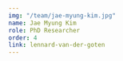 ```yaml
---
img: "/team/jae-myung-kim.jpg"
name: Jae Myung Kim
role: PhD Researcher
order: 4
link: lennard-van-der-goten
---
```


